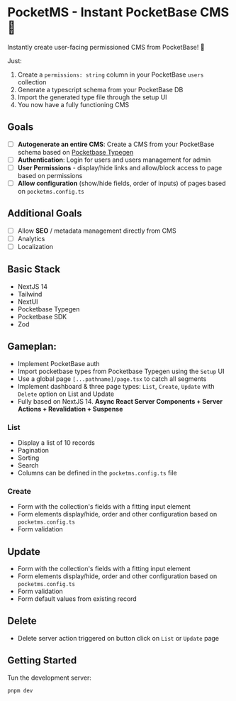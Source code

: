 # PocketMS - Instant PocketBase CMS 🚀

Instantly create user-facing permissioned CMS from PocketBase! 🚀

Just:
1. Create a `permissions: string` column in your PocketBase `users` collection
2. Generate a typescript schema from your PocketBase DB
3. Import the generated type file through the setup UI
4. You now have a fully functioning CMS

## Goals
- [ ] **Autogenerate an entire CMS**: Create a CMS from your PocketBase schema based on [Pocketbase Typegen](https://github.com/patmood/pocketbase-typegen)
- [ ] **Authentication**: Login for users and users management for admin
- [ ] **User Permissions** - display/hide links and allow/block access to page based on permissions
- [ ] **Allow configuration** (show/hide fields, order of inputs) of pages based on `pocketms.config.ts`

## Additional Goals
- [ ] Allow **SEO** / metadata management directly from CMS
- [ ] Analytics
- [ ] Localization

## Basic Stack
- NextJS 14
- Tailwind
- NextUI
- Pocketbase Typegen
- Pocketbase SDK
- Zod

## Gameplan:
- Implement PocketBase auth
- Import pocketbase types from Pocketbase Typegen using the `Setup` UI
- Use a global page `[...pathname]/page.tsx` to catch all segments
- Implement dashboard & three page types: `List`, `Create`, `Update` with `Delete` option on List and Update
- Fully based on NextJS 14. **Async React Server Components + Server Actions + Revalidation + Suspense**

### List
- Display a list of 10 records
- Pagination
- Sorting
- Search
- Columns can be defined in the `pocketms.config.ts` file

### Create
- Form with the collection's fields with a fitting input element
- Form elements display/hide, order and other configuration based on `pocketms.config.ts`
- Form validation

## Update
- Form with the collection's fields with a fitting input element
- Form elements display/hide, order and other configuration based on `pocketms.config.ts`
- Form validation
- Form default values from existing record

## Delete
- Delete server action triggered on button click on `List` or `Update` page


## Getting Started

Tun the development server:

```bash
pnpm dev
```

